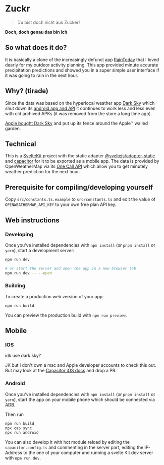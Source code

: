 # Zuckr

> Du bist doch nicht aus Zucker!

**Doch, doch genau das bin ich**

## So what does it do?

It is basically a clone of the increasingly defunct app [RainToday](http://raintoday.weatherpro.de/lang/en.html) that I loved dearly for my outdoor activity planning. This app provided minute accurate precipitation predictions and showed you in a super simple user interface if it was going to rain in the next hour.

## Why? (tirade)

Since the data was based on the hyperlocal weather app [Dark Sky](https://darksky.net/) which shut down its [android app and API](https://arstechnica.com/gadgets/2021/06/ios-web-versions-of-dark-sky-weather-app-will-shut-down-in-2022/) it continues to work less and less even with old archived APKs (it was removed from the store a long time ago).

[Apple bought Dark Sky](https://www.wired.com/story/apple-buys-dark-sky/) and put up its fence around the Apple™ walled garden.

## Technical

This is a [SvelteKit](https://kit.svelte.dev/) project with the static adapter [@sveltejs/adapter-static](https://github.com/sveltejs/kit/tree/master/packages/adapter-static) and [capacitor](https://capacitorjs.com/) for it to be exported as a mobile app.
The data is provided by OpenWeatherMap via its [One Call API](https://openweathermap.org/api/one-call-api) which allow you to get minutely weather prediction for the next hour.

## Prerequisite for compiling/developing yourself

Copy `src/constants.ts.example` to `src/constants.ts` and edit the value of `OPENWEATHERMAP_API_KEY` to your own free plan API key.

## Web instructions

### Developing

Once you've installed dependencies with `npm install` (or `pnpm install` or `yarn`), start a development server:

```bash
npm run dev

# or start the server and open the app in a new browser tab
npm run dev -- --open
```

### Building

To create a production web version of your app:

```bash
npm run build
```

You can preview the production build with `npm run preview`.

## Mobile

### IOS

idk use dark sky?

JK but I don't own a mac and Apple developer accounts to check this out.
But may look at the [Capacitor iOS docs](https://capacitorjs.com/docs/ios) and drop a PR.

### Android

Once you've installed dependencies with `npm install` (or `pnpm install` or `yarn`), start the app on your mobile phone which should be connected via ADB.

Then run

```bash
npm run build
npx cap sync
npx run android
```

You can also develop it with hot module reload by editing the `capacitor.config.ts` and commenting in the server part, editing the IP-Address to the one of your computer and running a svelte Kit dev server with `npm run dev`.
